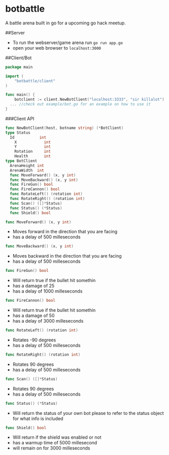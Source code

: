 botbattle
=========

A battle arena built in go for a upcoming go hack meetup.

##Server

- To run the webserver/game arena run `go run app.go`
- open your web browser to `localhost:3000`


##Client/Bot

```go
package main

import (
	"botbattle/client"
)

func main() {
	botclient := client.NewBotClient("localhost:3333", "sir killalot")
  ... //check out example/bot.go for an example on how to use it
}
```

###Client API
```go
func NewBotClient(host, botname string) (*BotClient)
type Status
  Id           int
	X            int
	Y            int
	Rotation     int
	Health       int
type BotClient
  ArenaHeight int
  ArenaWidth  int
  func MoveForward() (x, y int)
  func MoveBackward() (x, y int)
  func FireGun() bool
  func FireCannon() bool
  func RotateLeft() (rotation int)
  func RotateRight() (rotation int)
  func Scan() ([]*Status)
  func Status() (*Status)
  func Shield() bool
```

```go
func MoveForward() (x, y int)
```

- Moves forward in the direction that you are facing
- has a delay of 500 milleseconds
  
```go
func MoveBackward() (x, y int)
```

- Moves backward in the direction that you are facing
- has a delay of 500 milleseconds

```go
func FireGun() bool
```

- Will return true if the bullet hit somethin
- has a damage of 25
- has a delay of 1000 milleseconds

```go
func FireCannon() bool
```

- Will return true if the bullet hit somethin
- has a damage of 50
- has a delay of 3000 milleseconds

```go
func RotateLeft() (rotation int)
```

- Rotates -90 degrees
- has a delay of 500 milleseconds

```go
func RotateRight() (rotation int)
```

- Rotates 90 degrees
- has a delay of 500 milleseconds

```go
func Scan() ([]*Status)
```

- Rotates 90 degrees
- has a delay of 500 milleseconds

```go
func Status() (*Status)
```

- Will return the status of your own bot please to refer to the status object for what info is included

```go
func Shield() bool
```
- Will return if the shield was enabled or not
- has a warmup time of 5000 millesecond
- will remain on for 3000 milleseconds

